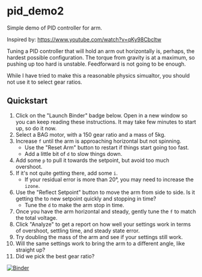 # pid_demo2

Simple demo of PID controller for arm.

Inspired by: https://www.youtube.com/watch?v=qKy98Cbcltw

Tuning a PID controller that will hold an arm out horizontally is, perhaps, the hardest possible configuration.
The torque from gravity is at a maximum, so pushing up too hard is unstable.  Feedforward is not going to be enough.

While I have tried to make this a reasonable physics simualtor, you should not use it to select gear ratios.

## Quickstart

1. Click on the "Launch Binder" badge below.  Open in a new window so you can keep reading these instructions.  It may take few minutes to start up, so do it now.
1. Select a BAG motor, with a 150 gear ratio and a mass of 5kg.
1. Increase `f` until the arm is approaching horizontal but not spinning.  
   * Use the "Reset Arm" button to restart if things start going too fast. 
   * Add a little bit of `d` to slow things down.
1. Add some `p` to pull it towards the setpoint, but avoid too much overshoot.
1. If it's not quite getting there, add some `i`.
    * If your residual error is more than 20°, you may need to increase the `izone`.
1. Use the "Reflect Setpoint" button to move the arm from side to side.  Is it getting the to new setpoint quickly and stopping in time? 
   *  Tune the `d` to make the arm stop in time.
1. Once you have the arm horizontal and steady, gently tune the `f` to match the total voltage.
1. Click "Analyze" to get a report on how well your settings work in terms of overshoot, settling time, and steady state error.
1. Try doubling the mass of the arm and see if your settings still work.
1. Will the same settings work to bring the arm to a different angle, like straight up?
1. Did we pick the best gear ratio?

[![Binder](https://mybinder.org/badge_logo.svg)](https://mybinder.org/v2/gh/Paradox2102/pid_demo2/main?urlpath=%2Fproxy%2F5006%2Fbokeh-app)
